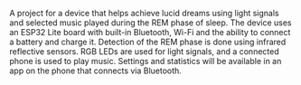 A project for a device that helps achieve lucid dreams using light signals and selected music played during the REM phase of sleep. The device uses an ESP32 Lite board with built-in Bluetooth, Wi-Fi and the ability to connect a battery and charge it. Detection of the REM phase is done using infrared reflective sensors. RGB LEDs are used for light signals, and a connected phone is used to play music. Settings and statistics will be available in an app on the phone that connects via Bluetooth. 
